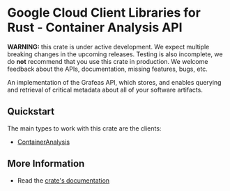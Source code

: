 # Google Cloud Client Libraries for Rust - Container Analysis API

<!-- Code generated by sidekick. DO NOT EDIT. -->

**WARNING:** this crate is under active development. We expect multiple breaking
changes in the upcoming releases. Testing is also incomplete, we do **not**
recommend that you use this crate in production. We welcome feedback about the
APIs, documentation, missing features, bugs, etc.

An implementation of the Grafeas API, which stores, and enables querying
and retrieval of critical metadata about all of your software artifacts.

## Quickstart

The main types to work with this crate are the clients:

* [ContainerAnalysis](https://docs.rs/google-cloud-containeranalysis-v1/latest/google_cloud_containeranalysis_v1/client/struct.ContainerAnalysis.html)

## More Information

* Read the [crate's documentation](https://docs.rs/google-cloud-containeranalysis-v1/latest/google-cloud-containeranalysis-v1)
